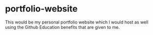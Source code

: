 # portfolio-website

This would be my personal portfolio website which I would host as well</br>
using the Github Education benefits that are given to me. 

